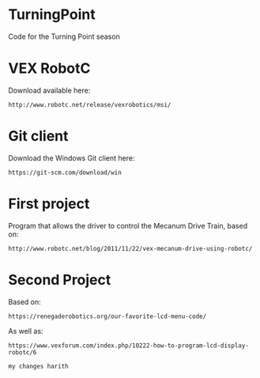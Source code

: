 # TurningPoint
Code for the Turning Point season

# VEX RobotC
Download available here:

    http://www.robotc.net/release/vexrobotics/msi/

# Git client
Download the Windows Git client here:

    https://git-scm.com/download/win

# First project
Program that allows the driver to control the Mecanum Drive Train, based on:

    http://www.robotc.net/blog/2011/11/22/vex-mecanum-drive-using-robotc/

# Second Project
Based on: 

    https://renegaderobotics.org/our-favorite-lcd-menu-code/

As well as: 

    https://www.vexforum.com/index.php/10222-how-to-program-lcd-display-robotc/6

    my changes harith
